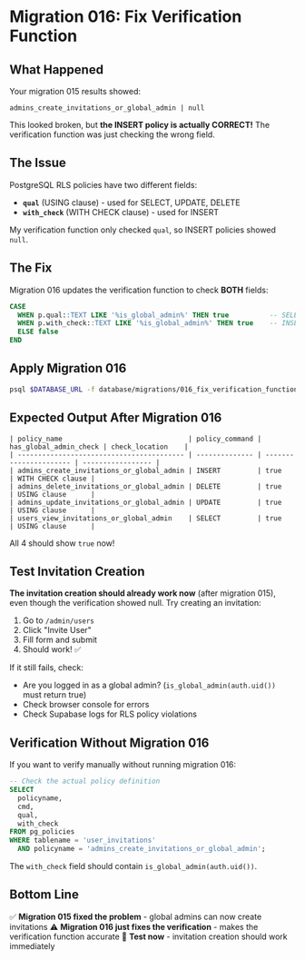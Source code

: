 # Migration 016: Fix Verification Function

## What Happened

Your migration 015 results showed:
```
admins_create_invitations_or_global_admin | null
```

This looked broken, but **the INSERT policy is actually CORRECT!** The verification function was just checking the wrong field.

## The Issue

PostgreSQL RLS policies have two different fields:
- **`qual`** (USING clause) - used for SELECT, UPDATE, DELETE
- **`with_check`** (WITH CHECK clause) - used for INSERT

My verification function only checked `qual`, so INSERT policies showed `null`.

## The Fix

Migration 016 updates the verification function to check **BOTH** fields:

```sql
CASE
  WHEN p.qual::TEXT LIKE '%is_global_admin%' THEN true          -- SELECT/UPDATE/DELETE
  WHEN p.with_check::TEXT LIKE '%is_global_admin%' THEN true    -- INSERT
  ELSE false
END
```

## Apply Migration 016

```bash
psql $DATABASE_URL -f database/migrations/016_fix_verification_function.sql
```

## Expected Output After Migration 016

```
| policy_name                               | policy_command | has_global_admin_check | check_location    |
| ----------------------------------------- | -------------- | ---------------------- | ----------------- |
| admins_create_invitations_or_global_admin | INSERT         | true                   | WITH CHECK clause |
| admins_delete_invitations_or_global_admin | DELETE         | true                   | USING clause      |
| admins_update_invitations_or_global_admin | UPDATE         | true                   | USING clause      |
| users_view_invitations_or_global_admin    | SELECT         | true                   | USING clause      |
```

All 4 should show `true` now!

## Test Invitation Creation

**The invitation creation should already work now** (after migration 015), even though the verification showed null. Try creating an invitation:

1. Go to `/admin/users`
2. Click "Invite User"
3. Fill form and submit
4. Should work! ✅

If it still fails, check:
- Are you logged in as a global admin? (`is_global_admin(auth.uid())` must return true)
- Check browser console for errors
- Check Supabase logs for RLS policy violations

## Verification Without Migration 016

If you want to verify manually without running migration 016:

```sql
-- Check the actual policy definition
SELECT
  policyname,
  cmd,
  qual,
  with_check
FROM pg_policies
WHERE tablename = 'user_invitations'
  AND policyname = 'admins_create_invitations_or_global_admin';
```

The `with_check` field should contain `is_global_admin(auth.uid())`.

## Bottom Line

✅ **Migration 015 fixed the problem** - global admins can now create invitations
⚠️ **Migration 016 just fixes the verification** - makes the verification function accurate
🧪 **Test now** - invitation creation should work immediately
